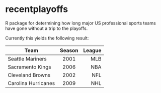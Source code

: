 # recentplayoffs

R package for determining how long major US professional sports teams have gone without a trip to the playoffs.

Currently this yields the following result:

| Team | Season | League |
| ---- |:------:| -----: |
| Seattle Mariners | 2001 | MLB |
| Sacramento Kings | 2006 | NBA |
| Cleveland Browns | 2002 | NFL |
| Carolina Hurricanes | 2009 | NHL |
